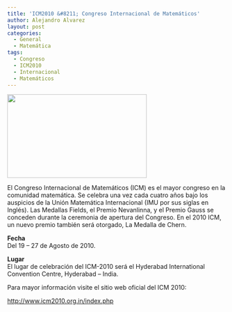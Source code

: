 ```yaml
---
title: 'ICM2010 &#8211; Congreso Internacional de Matemáticos'
author: Alejandro Alvarez
layout: post
categories:
  - General
  - Matemática
tags:
  - Congreso
  - ICM2010
  - Internacional
  - Matemáticos
---
```

<img class="aligncenter" title="ICM" src="http://www.austms.org.au/myimages/w/d19cbd52ba426e272535f78449ab77ac.jpg" alt="" width="321" height="192" />

El Congreso Internacional de Matemáticos (ICM) es el mayor congreso en la comunidad matemática. Se celebra una vez cada cuatro años bajo los auspicios de la Unión Matemática Internacional (IMU por sus siglas en Inglés). Las Medallas Fields, el Premio Nevanlinna, y el Premio Gauss se conceden durante la ceremonia de apertura del Congreso. En el 2010 ICM, un nuevo premio también será otorgado, La Medalla de Chern.

**Fecha**  
Del 19 &#8211; 27 de Agosto de 2010.

**Lugar**  
El lugar de celebración del ICM-2010 será el Hyderabad International Convention Centre, Hyderabad &#8211; India.

Para mayor información visite el sitio web oficial del ICM 2010:

<a title="ICM2010" href="http://www.icm2010.org.in/index.php" target="_blank">http://www.icm2010.org.in/index.php</a>
